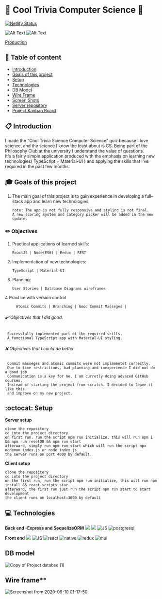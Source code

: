 # :rocket: Cool Trivia Computer Science :satellite:

[![Netlify Status](https://api.netlify.com/api/v1/badges/b942ebe7-0e49-47c5-b84c-59aa49768789/deploy-status)](https://app.netlify.com/sites/cool-trivia-quizer/deploys)
 
![Alt Text](https://media.giphy.com/media/5uIBpDiQMC9uGPpfZF/giphy.gif)
![Alt Text](https://media.giphy.com/media/XnFF3zH1WhqtISj9NS/giphy.gif)

[Production](https://cool-trivia-quizer.netlify.app/)

## :pushpin: Table of content
- [Introduction](#Introduction)
- [Goals of this project](#Goals-of-this-project)
- [Setup](#Setup)
- [Technologies](#Technologies)
- [DB Model](#DB-model)
- [Wire Frame](#Wire-frame)
- [Screen Shots](#Screen-shots)
- [Server repository](https://github.com/mayallzObject/cool-trivia-back)
- [Project Kanban Board](https://github.com/mayallzObject/cool-trivia-front/projects/1)


## :clipboard: Introduction

   I made the "Cool Trivia Science Computer Science" quiz because I love science, 
 and the science I know the least about is CS.
 Being part of the Philosophy Club at the university I understand the value of questions.  
 It's a fairly simple application produced with the emphasis on 
 learning new technologies( TypeScript + Material-UI ) 
 and applying the skills that I've required in the past few months.
  
##  :mortar_board: Goals of this project

 1. The main goal of this project is to gain experience in developing a full-stack app and learn new technologies.

        note: The app is not fully responsive and styling is not final. 
        A new scoring system and category picker will be added in the new update.

###  :pencil2: Objectives 
   1. Practical applications of learned skills: 
         
          ReactJS | Node(ES6) | Redux | REST  
   
   2. Implementation of new technologies:
           
          TypeScript | Material-UI
   
   3. Planning: 
          
          User Stories | Database Diagrams wireframes
   
   4 Practice with version control 
           
         Atomic Commits | Branching | Good Commit Masseges |  
  
  
######  :heavy_check_mark: Objectives that I did good. 
     Successfully implemented part of the required skills.
     A functional TypeScript app with Material-UI styling.
   
   
######  :x: Objectives that I could do better 
     Commit masseges and atomic commits were not implamentet correctly.
     Due to time restrictions, bad planning and inexperience I did not do a good job
     Communication is a key for me. I am curretly doing advaced GitHub courses.
     Instead of starting the project from scratch. I decided to leave it like this
     and improve on my new project. 

##  :octocat: Setup
**Server setup**
    
    clone the repository
    cd into the project directory
    on first run, run the script npm run initialize, this will run npm i && npm run resetDB && npm run start
    afterward, simply run npm run start which will run the script npx nodemon index.js or node index.js
    the server runs on port 4000 by default.


**Client setup**

    clone the repository
    cd into the project directory
    on the first run, run the script npm run initialize, this will run npm install && react-scripts star
    afterward, the first run just run the script npm run start to start development
    the client runs on localhost:3000 by default


##  :computer:  Technologies

**Back end -Express and SequelizeORM**
  <img            
           src="https://img.icons8.com/nolan/96/api-settings.png"
          />
                  <img 
                    src="https://img.icons8.com/color/96/000000/nodejs.png"
                  />
                  <img
                    src="https://img.icons8.com/color/48/000000/javascript.png"
                    alt="JS"
                  />
                  <img src="https://img.icons8.com/color/48/000000/postgreesql.png"
                  alt="postgresql"
                  />


**Front end**
 <img 
           src="https://img.icons8.com/color/48/000000/nodejs.png"
          />
                  <img
                    src="https://img.icons8.com/color/48/000000/javascript.png"
                    alt="JS"
                  />
                  <img
                    src="https://img.icons8.com/color/48/000000/typescript.png"
                    alt="react"
                  />
                  <img
                    src="https://img.icons8.com/nolan/48/react-native.png"
                    alt="native"
                  />
                  <img
                    src="https://img.icons8.com/color/48/000000/redux.png"
                    alt="redux"
                  />
                  <img
                    src="https://img.icons8.com/color/48/000000/material-ui.png"
                    alt="mui"
                  />
                  
## DB model                  
![Copy of Project databse  (1)](https://user-images.githubusercontent.com/66206483/92661749-934a7700-f2fd-11ea-8a86-2d8be33fe21b.png)

## Wire frame** 
![Screenshot from 2020-09-10 01-17-50](https://user-images.githubusercontent.com/66206483/92664147-816bd280-f303-11ea-82bb-0b90c98ebaa3.png)
             
                  





